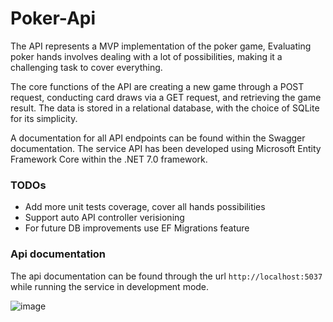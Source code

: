 # Poker-Api

The API represents a MVP implementation of the poker game, Evaluating poker hands involves dealing with a lot of possibilities, making it a challenging task to cover everything.

The core functions of the API are creating a new game through a POST request, conducting card draws via a GET request, and retrieving the game result. The data is stored in a relational database, with the choice of SQLite for its simplicity.

A documentation for all API endpoints can be found within the Swagger documentation. The service API has been developed using Microsoft Entity Framework Core within the .NET 7.0 framework.

### TODOs
- Add more unit tests coverage, cover all hands possibilities
- Support auto API controller verisioning
- For future DB improvements use EF Migrations feature

### Api documentation

The api documentation can be found through the url `http://localhost:5037` while running the service in development mode.

![image](https://github.com/guilhermemalfatti/poker-api/assets/2362515/2c159495-e805-4417-b794-3c2c509031f0)
